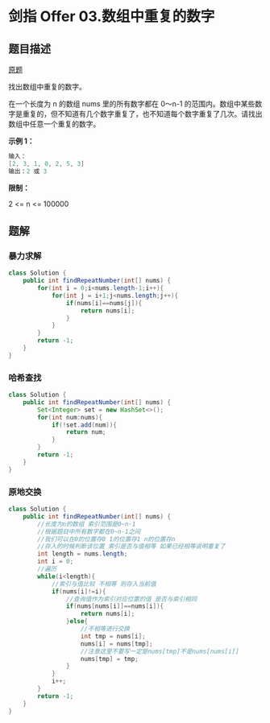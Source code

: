 # 剑指 Offer 03.数组中重复的数字

## 题目描述

[原题](https://leetcode-cn.com/problems/shu-zu-zhong-zhong-fu-de-shu-zi-lcof/)

找出数组中重复的数字。

在一个长度为 n 的数组 nums 里的所有数字都在 0～n-1 的范围内。数组中某些数字是重复的，但不知道有几个数字重复了，也不知道每个数字重复了几次。请找出数组中任意一个重复的数字。

**示例 1：**

```java
输入：
[2, 3, 1, 0, 2, 5, 3]
输出：2 或 3
```

**限制：**

2 &lt;= n &lt;= 100000

## 题解

### 暴力求解

```java
class Solution {
    public int findRepeatNumber(int[] nums) {
        for(int i = 0;i<nums.length-1;i++){
            for(int j = i+1;j<nums.length;j++){
                if(nums[i]==nums[j]){
                    return nums[i];
                }
            }
        }
        return -1;
    }
}
```

### 哈希查找

```java
class Solution {
    public int findRepeatNumber(int[] nums) {
        Set<Integer> set = new HashSet<>();
        for(int num:nums){
            if(!set.add(num)){
                return num;
            }
        }
        return -1;
    }
}
```

### 原地交换

```java
class Solution {
    public int findRepeatNumber(int[] nums) {
        //长度为n的数组 索引范围是0~n-1
        //根据题目中所有数字都在0~n-1之间
        //我们可以在0的位置存0 1的位置存1 n的位置存n
        //存入的时候判断该位置 索引是否与值相等 如果已经相等说明重复了
        int length = nums.length;
        int i = 0;
        //遍历
        while(i<length){
            //索引与值比较 不相等 则存入当前值
            if(nums[i]!=i){
                //查询值作为索引对应位置的值 是否与索引相同
                if(nums[nums[i]]==nums[i]){
                    return nums[i];
                }else{
                    //不相等进行交换
                    int tmp = nums[i];
                    nums[i] = nums[tmp];
                    //注意这里不要写一定是nums[tmp]不是nums[nums[i]]
                    nums[tmp] = tmp;
                }
            }
            i++;
        }
        return -1;
    }
}
```

